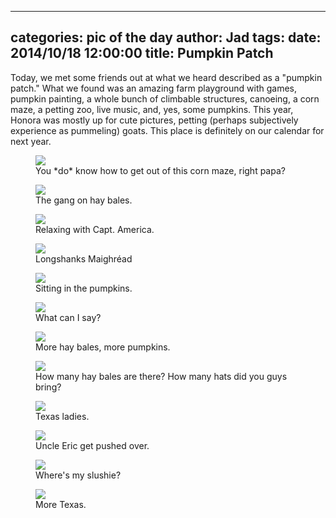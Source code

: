
---
categories: pic of the day
author: Jad
tags: 
date: 2014/10/18 12:00:00
title: Pumpkin Patch
---
<p>Today, we met some friends out at what we heard described as a "pumpkin patch."  What we found was an amazing farm playground with games, pumpkin painting, a whole bunch of climbable structures, canoeing, a corn maze, a petting zoo, live music, and, yes, some pumpkins.  This year, Honora was mostly up for cute pictures, petting (perhaps subjectively experience as pummeling) goats.  This place is definitely on our calendar for next year.</p>

<figure>
<img src="/img/2014/10/18/img_20141018121311_medium.jpg" />
<figcaption>You *do* know how to get out of this corn maze, right papa?</figcaption>
</figure>

<figure>
<img src="/img/2014/10/18/img_20141018112644_medium.jpg" />
<figcaption>The gang on hay bales.</figcaption>
</figure>

<figure>
<img src="/img/2014/10/18/img_20141018113025_medium.jpg" />
<figcaption>Relaxing with Capt. America.</figcaption>
</figure>

<figure>
<img src="/img/2014/10/18/img_20141018111121_medium.jpg" />
<figcaption>Longshanks Maighréad</figcaption>
</figure>

<figure>
<img src="/img/2014/10/18/img_20141018113243_medium.jpg" />
<figcaption>Sitting in the pumpkins.</figcaption>
</figure>

<figure>
<img src="/img/2014/10/18/img_20141018110907_medium.jpg" />
<figcaption>What can I say?</figcaption>
</figure>

<figure>
<img src="/img/2014/10/18/img_20141018110256_medium.jpg" />
<figcaption>More hay bales, more pumpkins.</figcaption>
</figure>

<figure>
<img src="/img/2014/10/18/img_20141018110243_1_medium.jpg" />
<figcaption>How many hay bales are there?  How many hats did you guys bring?</figcaption>
</figure>

<figure>
<img src="/img/2014/10/18/img_20141018114347_medium.jpg" />
<figcaption>Texas ladies.</figcaption>
</figure>

<figure>
<img src="/img/2014/10/18/img_20141018130015_medium.jpg" />
<figcaption>Uncle Eric get pushed over.</figcaption>
</figure>

<figure>
<img src="/img/2014/10/18/img_20141018123337_medium.jpg" />
<figcaption>Where's my slushie?</figcaption>
</figure>

<figure>
<img src="/img/2014/10/18/img_20141018115434_medium.jpg" />
<figcaption>More Texas.</figcaption>
</figure>
